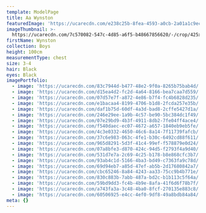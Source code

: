 ```yaml
---
template: ModelPage
title: Aa Wynston
featuredImage: 'https://ucarecdn.com/e238c25b-8fea-4593-a0cb-2a01a1c9ecb8/'
imageThumbnail: >-
  https://ucarecdn.com/7c570082-547c-4d85-a6f5-b48667856620/-/crop/425x597/453,76/-/preview/
firstName: Wynston
collection: Boys
height: 100cm
measurementType: chest
size: 3-4
hair: Black
eyes: Black
imagePortfolio:
  - image: 'https://ucarecdn.com/83c7944d-b477-48e2-9f0a-8265b75bab4d/'
  - image: 'https://ucarecdn.com/d15ea4d2-fc2d-4a64-8166-bea7caa7d559/'
  - image: 'https://ucarecdn.com/07d57e7f-a872-4e86-b7f4-fc4b6828d235/'
  - image: 'https://ucarecdn.com/e1bacaa4-8199-4706-b1d8-2fcda257e35b/'
  - image: 'https://ucarecdn.com/daf1b75d-60df-4a3d-bad8-2cffe5427d1a/'
  - image: 'https://ucarecdn.com/246e29ee-1a9b-4c57-be90-5bc384dc1f49/'
  - image: 'https://ucarecdn.com/07e29bd9-4b3f-4911-8db2-7fe04ff4ace4/'
  - image: 'https://ucarecdn.com/f540daec-ec07-4672-a657-1840eb9eb5fe/'
  - image: 'https://ucarecdn.com/4c3e0332-4650-46c6-8a14-7f11739fafcb/'
  - image: 'https://ucarecdn.com/37c6e983-063c-4fe1-b30c-6492cd88f611/'
  - image: 'https://ucarecdn.com/965d8291-5d3f-41c4-99ef-f578879e0d24/'
  - image: 'https://ucarecdn.com/07a8bfe3-d870-424c-94d5-f2793f4a9d40/'
  - image: 'https://ucarecdn.com/531d7e7a-2c69-4c25-b178-b8e868cfc3b7/'
  - image: 'https://ucarecdn.com/93ab4c1d-5166-4ba3-bd49-c7363fa9c78d/'
  - image: 'https://ucarecdn.com/69d94eb7-a85d-47ef-ab5b-2d17680842a7/'
  - image: 'https://ucarecdn.com/cbc65246-8a84-4243-aa33-75cc9b4b771e/'
  - image: 'https://ucarecdn.com/830c883b-7abb-487a-bd2c-b1b113c5f64a/'
  - image: 'https://ucarecdn.com/59bd9dd3-fc4b-4b9e-8afa-41f6d6f78b7f/'
  - image: 'https://ucarecdn.com/a743fa3a-3c48-4ba0-8fcf-270135e883c8/'
  - image: 'https://ucarecdn.com/60506925-e4cc-4ef0-9df8-49a8bdb84a84/'
meta: {}
---
```


